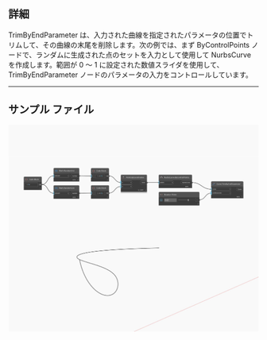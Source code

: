 ## 詳細
TrimByEndParameter は、入力された曲線を指定されたパラメータの位置でトリムして、その曲線の末尾を削除します。次の例では、まず ByControlPoints ノードで、ランダムに生成された点のセットを入力として使用して NurbsCurve を作成します。範囲が 0 ～ 1 に設定された数値スライダを使用して、TrimByEndParameter ノードのパラメータの入力をコントロールしています。
___
## サンプル ファイル

![TrimByEndParameter](./Autodesk.DesignScript.Geometry.Curve.TrimByEndParameter_img.jpg)

